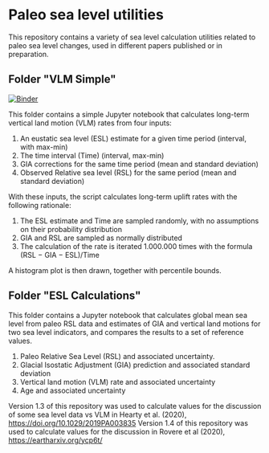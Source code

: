 # Paleo sea level utilities
This repository contains a variety of sea level calculation utilities related to paleo sea level changes, used in different papers published or in preparation.

## Folder "VLM Simple"
[![Binder](https://mybinder.org/badge_logo.svg)](https://mybinder.org/v2/gh/Alerovere/Paleo-SL-utilities.git/master?filepath=VLM_Simple%2FSea%20level%20calculations.ipynb)

This folder contains a simple Jupyter notebook that calculates long-term vertical land motion (VLM) rates from four inputs:

1. An eustatic sea level (ESL) estimate for a given time period (interval, with max-min)
2. The time interval (Time) (interval, max-min)
3. GIA corrections for the same time period (mean and standard deviation)
4. Observed Relative sea level (RSL) for the same period (mean and standard deviation)

With these inputs, the script calculates long-term uplift rates with the following rationale:

1. The ESL estimate and Time are sampled randomly, with no assumptions on their probability distribution
2. GIA and RSL are sampled as normally distributed
3. The calculation of the rate is iterated 1.000.000 times with the formula (RSL − GIA − ESL)/Time

A histogram plot is then drawn, together with percentile bounds.

## Folder "ESL Calculations"
This folder contains a Jupyter notebook that calculates global mean sea level from paleo RSL data and estimates of GIA and vertical land motions for two sea level indicators, and compares the results to a set of reference values.  

1. Paleo Relative Sea Level (RSL) and associated uncertainty.
2. Glacial Isostatic Adjustment (GIA) prediction and associated standard deviation
3. Vertical land motion (VLM) rate and associated uncertainty
4. Age and associated uncertainty

Version 1.3 of this repository was used to calculate values for the discussion of some sea level data vs VLM in Hearty et al. (2020), https://doi.org/10.1029/2019PA003835
Version 1.4 of this repository was used to calculate values for the discussion in Rovere et al (2020), https://eartharxiv.org/ycp6t/

